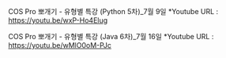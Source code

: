 
COS Pro 뽀개기 - 유형별 특강 (Python 5차)_7월 9일
*Youtube URL : https://youtu.be/wxP-Ho4Elug

COS Pro 뽀개기 - 유형별 특강 (Java 6차)_7월 16일
*Youtube URL : https://youtu.be/wMlO0oM-PJc
